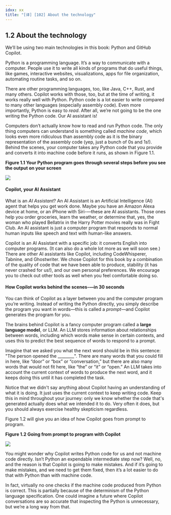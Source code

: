 ```yaml
---
idxx: xx
title: "[译] [102] About the technology"
---
```



## 1.2 About the technology

We’ll be using two main technologies in this book: Python and GitHub Copilot.

Python is a programming language. It’s a way to communicate with a computer. People use it to write all kinds of programs that do useful things, like games, interactive websites, visualizations, apps for file organization, automating routine tasks, and so on.

There are other programming languages, too, like Java, C++, Rust, and many others. Copilot works with those, too, but at the time of writing, it works really well with Python. Python code is a lot easier to write compared to many other languages (especially assembly code). Even more importantly, Python is easy to _read_. After all, we’re not going to be the one writing the Python code. Our AI assistant is!

Computers don’t actually know how to read and run Python code. The only thing computers can understand is something called _machine code_, which looks even more ridiculous than assembly code as it is the binary representation of the assembly code (yep, just a bunch of 0s and 1s!). Behind the scenes, your computer takes any Python code that you provide and converts it into machine code before it runs, as shown in Figure 1.1.

**Figure 1.1 Your Python program goes through several steps before you see the output on your screen**

![](chapter-1.files/chapter-16764.png) 

#### Copilot, your AI Assistant

What is an _AI Assistant_? An AI Assistant is an Artificial Intelligence (AI) agent that helps you get work done. Maybe you have an Amazon Alexa device at home, or an iPhone with Siri-—these are AI assistants. Those ones help you order groceries, learn the weather, or determine that, yes, the woman who played Bellatrix in the Harry Potter movies really was in Fight Club. An AI assistant is just a computer program that responds to normal human inputs like speech and text with human-like answers.

Copilot is an AI Assistant with a specific job: it converts English into computer programs. (It can also do a whole lot more as we will soon see.) There are other AI assistants like Copilot, including CodeWhisperer, Tabnine, and Ghostwriter. We chose Copilot for this book by a combination of the quality of code that we have been able to produce, stability (it has never crashed for us!), and our own personal preferences. We encourage you to check out other tools as well when you feel comfortable doing so.

#### How Copilot works behind the scenes-—in 30 seconds

You can think of Copilot as a layer between you and the computer program you’re writing. Instead of writing the Python directly, you simply describe the program you want in words—this is called a _prompt_—and Copilot generates the program for you.

The brains behind Copilot is a fancy computer program called a **large language model**, or LLM. An LLM stores information about relationships between words, including which words make sense in certain contexts, and uses this to predict the best sequence of words to respond to a prompt.

Imagine that we asked you what the next word should be in this sentence: "The person opened the ________". There are many words that you could fill in here, like “door” or “box” or “conversation,” but there are also many words that would not fit here, like “the” or “it” or “open.” An LLM takes into account the current context of words to produce the next word, and it keeps doing this until it has completed the task.

Notice that we didn't say anything about Copilot having an understanding of what it is doing. It just uses the current context to keep writing code. Keep this in mind throughout your journey: only we know whether the code that's generated actually does what we intended it to do. Very often it does, but you should always exercise healthy skepticism regardless.

  

Figure 1.2 will give you an idea of how Copilot goes from prompt to program.

**Figure 1.2 Going from prompt to program with Copilot**

![](chapter-1.files/chapter-19302.png)

 

  

You might wonder why Copilot writes Python code for us and not machine code directly. Isn’t Python an expendable intermediate step now? Well, no, and the reason is that Copilot is going to make mistakes. And if it’s going to make mistakes, and we need to get them fixed, then it’s a lot easier to do that with Python than with machine code.

In fact, virtually no one checks if the machine code produced from Python is correct. This is partially because of the determinism of the Python language specification. One could imagine a future where Copilot conversations are so accurate that inspecting the Python is unnecessary, but we’re a long way from that.
